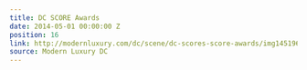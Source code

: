 ```yaml
---
title: DC SCORE Awards
date: 2014-05-01 00:00:00 Z
position: 16
link: http://modernluxury.com/dc/scene/dc-scores-score-awards/img145196
source: Modern Luxury DC
---
```


